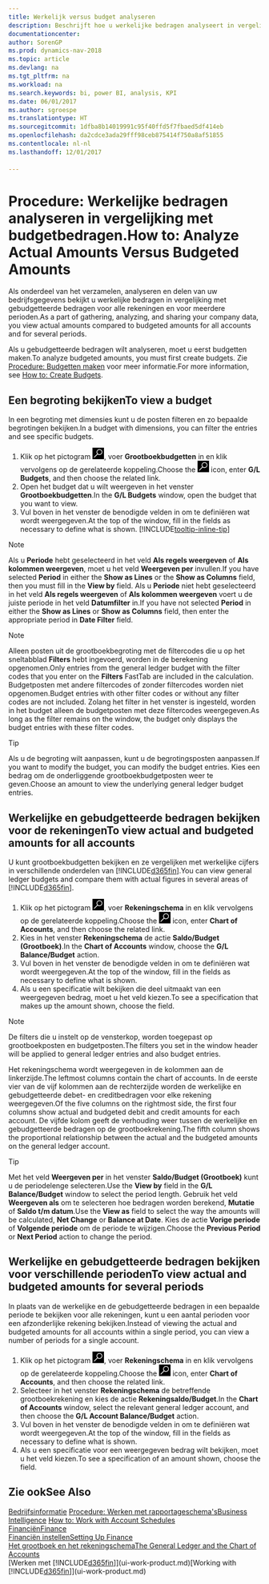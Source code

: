 ```yaml
---
title: Werkelijk versus budget analyseren
description: Beschrijft hoe u werkelijke bedragen analyseert in vergelijking met budgetbedragen.
documentationcenter: 
author: SorenGP
ms.prod: dynamics-nav-2018
ms.topic: article
ms.devlang: na
ms.tgt_pltfrm: na
ms.workload: na
ms.search.keywords: bi, power BI, analysis, KPI
ms.date: 06/01/2017
ms.author: sgroespe
ms.translationtype: HT
ms.sourcegitcommit: 1dfba8b14019991c95f40ffd5f7fbaed5df414eb
ms.openlocfilehash: da2cdce3ada29fff98ceb875414f750a8af51855
ms.contentlocale: nl-nl
ms.lasthandoff: 12/01/2017

---
```

# <a name="how-to-analyze-actual-amounts-versus-budgeted-amounts"></a><span data-ttu-id="ec133-103">Procedure: Werkelijke bedragen analyseren in vergelijking met budgetbedragen.</span><span class="sxs-lookup"><span data-stu-id="ec133-103">How to: Analyze Actual Amounts Versus Budgeted Amounts</span></span>
<span data-ttu-id="ec133-104">Als onderdeel van het verzamelen, analyseren en delen van uw bedrijfsgegevens bekijkt u werkelijke bedragen in vergelijking met gebudgetteerde bedragen voor alle rekeningen en voor meerdere perioden.</span><span class="sxs-lookup"><span data-stu-id="ec133-104">As a part of gathering, analyzing, and sharing your company data, you view actual amounts compared to budgeted amounts for all accounts and for several periods.</span></span>

<span data-ttu-id="ec133-105">Als u gebudgetteerde bedragen wilt analyseren, moet u eerst budgetten maken.</span><span class="sxs-lookup"><span data-stu-id="ec133-105">To analyze budgeted amounts, you must first create budgets.</span></span> <span data-ttu-id="ec133-106">Zie [Procedure: Budgetten maken](finance-how-create-budgets.md) voor meer informatie.</span><span class="sxs-lookup"><span data-stu-id="ec133-106">For more information, see [How to: Create Budgets](finance-how-create-budgets.md).</span></span>

## <a name="to-view-a-budget"></a><span data-ttu-id="ec133-107">Een begroting bekijken</span><span class="sxs-lookup"><span data-stu-id="ec133-107">To view a budget</span></span>
<span data-ttu-id="ec133-108">In een begroting met dimensies kunt u de posten filteren en zo bepaalde begrotingen bekijken.</span><span class="sxs-lookup"><span data-stu-id="ec133-108">In a budget with dimensions, you can filter the entries and see specific budgets.</span></span>

1. <span data-ttu-id="ec133-109">Klik op het pictogram ![Zoeken naar pagina of rapport](media/ui-search/search_small.png "pictogram Zoeken naar pagina of rapport"), voer **Grootboekbudgetten** in en klik vervolgens op de gerelateerde koppeling.</span><span class="sxs-lookup"><span data-stu-id="ec133-109">Choose the ![Search for Page or Report](media/ui-search/search_small.png "Search for Page or Report icon") icon, enter **G/L Budgets**, and then choose the related link.</span></span>
2. <span data-ttu-id="ec133-110">Open het budget dat u wilt weergeven in het venster **Grootboekbudgetten**.</span><span class="sxs-lookup"><span data-stu-id="ec133-110">In the **G/L Budgets** window, open the budget that you want to view.</span></span>  
3. <span data-ttu-id="ec133-111">Vul boven in het venster de benodigde velden in om te definiëren wat wordt weergegeven.</span><span class="sxs-lookup"><span data-stu-id="ec133-111">At the top of the window, fill in the fields as necessary to define what is shown.</span></span> [!INCLUDE[tooltip-inline-tip](includes/tooltip-inline-tip_md.md)]

> [!NOTE]  
>   <span data-ttu-id="ec133-112">Als u **Periode** hebt geselecteerd in het veld **Als regels weergeven** of **Als kolommen weergeven**, moet u het veld **Weergeven per** invullen.</span><span class="sxs-lookup"><span data-stu-id="ec133-112">If you have selected **Period** in either the **Show as Lines** or the **Show as Columns** field, then you must fill in the **View by** field.</span></span> <span data-ttu-id="ec133-113">Als u **Periode** niet hebt geselecteerd in het veld **Als regels weergeven** of **Als kolommen weergeven** voert u de juiste periode in het veld **Datumfilter** in.</span><span class="sxs-lookup"><span data-stu-id="ec133-113">If you have not selected **Period** in either the **Show as Lines** or **Show as Columns** field, then enter the appropriate period in **Date Filter** field.</span></span>  

> [!NOTE]  
>   <span data-ttu-id="ec133-114">Alleen posten uit de grootboekbegroting met de filtercodes die u op het sneltabblad **Filters** hebt ingevoerd, worden in de berekening opgenomen.</span><span class="sxs-lookup"><span data-stu-id="ec133-114">Only entries from the general ledger budget with the filter codes that you enter on the **Filters** FastTab are included in the calculation.</span></span> <span data-ttu-id="ec133-115">Budgetposten met andere filtercodes of zonder filtercodes worden niet opgenomen.</span><span class="sxs-lookup"><span data-stu-id="ec133-115">Budget entries with other filter codes or without any filter codes are not included.</span></span> <span data-ttu-id="ec133-116">Zolang het filter in het venster is ingesteld, worden in het budget alleen de budgetposten met deze filtercodes weergegeven.</span><span class="sxs-lookup"><span data-stu-id="ec133-116">As long as the filter remains on the window, the budget only displays the budget entries with these filter codes.</span></span>  

> [!TIP]  
>   <span data-ttu-id="ec133-117">Als u de begroting wilt aanpassen, kunt u de begrotingsposten aanpassen.</span><span class="sxs-lookup"><span data-stu-id="ec133-117">If you want to modify the budget, you can modify the budget entries.</span></span> <span data-ttu-id="ec133-118">Kies een bedrag om de onderliggende grootboekbudgetposten weer te geven.</span><span class="sxs-lookup"><span data-stu-id="ec133-118">Choose an amount to view the underlying general ledger budget entries.</span></span>

## <a name="to-view-actual-and-budgeted-amounts-for-all-accounts"></a><span data-ttu-id="ec133-119">Werkelijke en gebudgetteerde bedragen bekijken voor de rekeningen</span><span class="sxs-lookup"><span data-stu-id="ec133-119">To view actual and budgeted amounts for all accounts</span></span>  
<span data-ttu-id="ec133-120">U kunt grootboekbudgetten bekijken en ze vergelijken met werkelijke cijfers in verschillende onderdelen van [!INCLUDE[d365fin](includes/d365fin_md.md)].</span><span class="sxs-lookup"><span data-stu-id="ec133-120">You can view general ledger budgets and compare them with actual figures in several areas of [!INCLUDE[d365fin](includes/d365fin_md.md)].</span></span>

1. <span data-ttu-id="ec133-121">Klik op het pictogram ![Zoeken naar pagina of rapport](media/ui-search/search_small.png "pictogram Zoeken naar pagina of rapport"), voer **Rekeningschema** in en klik vervolgens op de gerelateerde koppeling.</span><span class="sxs-lookup"><span data-stu-id="ec133-121">Choose the ![Search for Page or Report](media/ui-search/search_small.png "Search for Page or Report icon") icon, enter **Chart of Accounts**, and then choose the related link.</span></span>  
2. <span data-ttu-id="ec133-122">Kies in het venster **Rekeningschema** de actie **Saldo/Budget (Grootboek)**.</span><span class="sxs-lookup"><span data-stu-id="ec133-122">In the **Chart of Accounts** window, choose the **G/L Balance/Budget** action.</span></span>
3. <span data-ttu-id="ec133-123">Vul boven in het venster de benodigde velden in om te definiëren wat wordt weergegeven.</span><span class="sxs-lookup"><span data-stu-id="ec133-123">At the top of the window, fill in the fields as necessary to define what is shown.</span></span>  
4. <span data-ttu-id="ec133-124">Als u een specificatie wilt bekijken die deel uitmaakt van een weergegeven bedrag, moet u het veld kiezen.</span><span class="sxs-lookup"><span data-stu-id="ec133-124">To see a specification that makes up the amount shown, choose the field.</span></span>  

> [!NOTE]  
>   <span data-ttu-id="ec133-125">De filters die u instelt op de vensterkop, worden toegepast op grootboekposten en budgetposten.</span><span class="sxs-lookup"><span data-stu-id="ec133-125">The filters you set in the window header will be applied to general ledger entries and also budget entries.</span></span>

<span data-ttu-id="ec133-126">Het rekeningschema wordt weergegeven in de kolommen aan de linkerzijde.</span><span class="sxs-lookup"><span data-stu-id="ec133-126">The leftmost columns contain the chart of accounts.</span></span> <span data-ttu-id="ec133-127">In de eerste vier van de vijf kolommen aan de rechterzijde worden de werkelijke en gebudgetteerde debet- en creditbedragen voor elke rekening weergegeven.</span><span class="sxs-lookup"><span data-stu-id="ec133-127">Of the five columns on the rightmost side, the first four columns show actual and budgeted debit and credit amounts for each account.</span></span> <span data-ttu-id="ec133-128">De vijfde kolom geeft de verhouding weer tussen de werkelijke en gebudgetteerde bedragen op de grootboekrekening.</span><span class="sxs-lookup"><span data-stu-id="ec133-128">The fifth column shows the proportional relationship between the actual and the budgeted amounts on the general ledger account.</span></span>  

> [!TIP]  
>   <span data-ttu-id="ec133-129">Met het veld **Weergeven per** in het venster **Saldo/Budget (Grootboek)** kunt u de periodelenge selecteren.</span><span class="sxs-lookup"><span data-stu-id="ec133-129">Use the **View by** field in the **G/L Balance/Budget** window to select the period length.</span></span> <span data-ttu-id="ec133-130">Gebruik het veld **Weergeven als** om te selecteren hoe bedragen worden berekend, **Mutatie** of **Saldo t/m datum**.</span><span class="sxs-lookup"><span data-stu-id="ec133-130">Use the **View as** field to select the way the amounts will be calculated, **Net Change** or **Balance at Date**.</span></span> <span data-ttu-id="ec133-131">Kies de actie **Vorige periode** of **Volgende periode** om de periode te wijzigen.</span><span class="sxs-lookup"><span data-stu-id="ec133-131">Choose the **Previous Period** or **Next Period** action to change the period.</span></span>  

## <a name="to-view-actual-and-budgeted-amounts-for-several-periods"></a><span data-ttu-id="ec133-132">Werkelijke en gebudgetteerde bedragen bekijken voor verschillende perioden</span><span class="sxs-lookup"><span data-stu-id="ec133-132">To view actual and budgeted amounts for several periods</span></span>  
<span data-ttu-id="ec133-133">In plaats van de werkelijke en de gebudgetteerde bedragen in een bepaalde periode te bekijken voor alle rekeningen, kunt u een aantal perioden voor een afzonderlijke rekening bekijken.</span><span class="sxs-lookup"><span data-stu-id="ec133-133">Instead of viewing the actual and budgeted amounts for all accounts within a single period, you can view a number of periods for a single account.</span></span>  

1. <span data-ttu-id="ec133-134">Klik op het pictogram ![Zoeken naar pagina of rapport](media/ui-search/search_small.png "pictogram Zoeken naar pagina of rapport"), voer **Rekeningschema** in en klik vervolgens op de gerelateerde koppeling.</span><span class="sxs-lookup"><span data-stu-id="ec133-134">Choose the ![Search for Page or Report](media/ui-search/search_small.png "Search for Page or Report icon") icon, enter **Chart of Accounts**, and then choose the related link.</span></span>  
2. <span data-ttu-id="ec133-135">Selecteer in het venster **Rekeningschema** de betreffende grootboekrekening en kies de actie **Rekeningsaldo/Budget**.</span><span class="sxs-lookup"><span data-stu-id="ec133-135">In the **Chart of Accounts** window, select the relevant general ledger account, and then choose the **G/L Account Balance/Budget** action.</span></span>  
3. <span data-ttu-id="ec133-136">Vul boven in het venster de benodigde velden in om te definiëren wat wordt weergegeven.</span><span class="sxs-lookup"><span data-stu-id="ec133-136">At the top of the window, fill in the fields as necessary to define what is shown.</span></span>   
4. <span data-ttu-id="ec133-137">Als u een specificatie voor een weergegeven bedrag wilt bekijken, moet u het veld kiezen.</span><span class="sxs-lookup"><span data-stu-id="ec133-137">To see a specification of an amount shown, choose the field.</span></span>  

## <a name="see-also"></a><span data-ttu-id="ec133-138">Zie ook</span><span class="sxs-lookup"><span data-stu-id="ec133-138">See Also</span></span>
<span data-ttu-id="ec133-139">[Bedrijfsinformatie](bi.md)
[Procedure: Werken met rapportageschema's](bi-how-work-account-schedule.md)</span><span class="sxs-lookup"><span data-stu-id="ec133-139">[Business Intelligence](bi.md)
[How to: Work with Account Schedules](bi-how-work-account-schedule.md)</span></span>  
[<span data-ttu-id="ec133-140">Financiën</span><span class="sxs-lookup"><span data-stu-id="ec133-140">Finance</span></span>](finance.md)  
[<span data-ttu-id="ec133-141">Financiën instellen</span><span class="sxs-lookup"><span data-stu-id="ec133-141">Setting Up Finance</span></span>](finance-setup-finance.md)  
[<span data-ttu-id="ec133-142">Het grootboek en het rekeningschema</span><span class="sxs-lookup"><span data-stu-id="ec133-142">The General Ledger and the Chart of Accounts</span></span>](finance-general-ledger.md)  
<span data-ttu-id="ec133-143">[Werken met [!INCLUDE[d365fin](includes/d365fin_md.md)]](ui-work-product.md)</span><span class="sxs-lookup"><span data-stu-id="ec133-143">[Working with [!INCLUDE[d365fin](includes/d365fin_md.md)]](ui-work-product.md)</span></span>  

